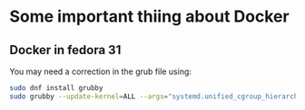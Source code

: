 # Some important thiing about Docker
## Docker in fedora 31
You may need a correction in the grub file using:

```bash
sudo dnf install grubby
sudo grubby --update-kernel=ALL --args="systemd.unified_cgroup_hierarchy=0"
```
